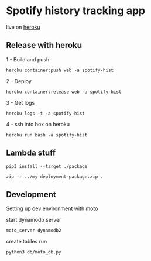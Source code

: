 # Spotify history tracking app

live on [heroku](https://spotify-hist.herokuapp.com/)


## Release with heroku

1 - Build and push

```
heroku container:push web -a spotify-hist

```

2 - Deploy

```
heroku container:release web -a spotify-hist
```

3 - Get logs

```
heroku logs -t -a spotify-hist
```


4 - ssh into box on heroku

```
heroku run bash -a spotify-hist
```


## Lambda stuff

```
pip3 install --target ./package

zip -r ../my-deployment-package.zip .

```

## Development

Setting up dev environment with [moto](https://github.com/spulec/moto)

start dynamodb server

```
moto_server dynamodb2
```

create tables run

```
python3 db/moto_db.py
```
